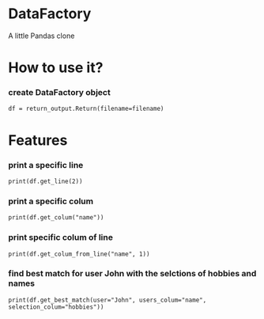 # DataFactory
A little Pandas clone

# How to use it?
### create DataFactory object
<code>df = return_output.Return(filename=filename)</code>

# Features

### print a specific line
<code>print(df.get_line(2))</code>
### print a specific colum
<code>print(df.get_colum("name"))</code>
### print specific colum of line
<code>print(df.get_colum_from_line("name", 1))</code>
### find best match for user John with the selctions of hobbies and names
<code>print(df.get_best_match(user="John", users_colum="name", selection_colum="hobbies"))</code>
